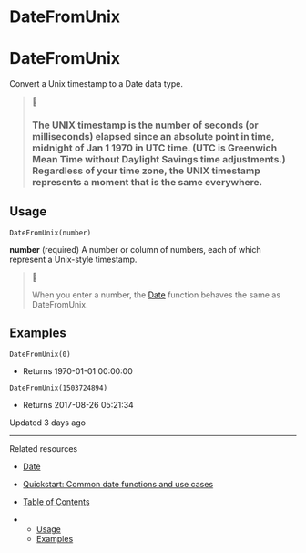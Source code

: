 # DateFromUnix

# DateFromUnix

Convert a Unix timestamp to a Date data type.

> 📘
>
> ### The UNIX timestamp is the number of seconds (or milliseconds) elapsed since an absolute point in time, midnight of Jan 1 1970 in UTC time. (UTC is Greenwich Mean Time without Daylight Savings time adjustments.) Regardless of your time zone, the UNIX timestamp represents a moment that is the same everywhere.

## Usage

`DateFromUnix(number)`

**number** (required) A number or column of numbers, each of which represent a Unix-style timestamp.

> 📘
>
> When you enter a number, the [Date](/docs/date) function behaves the same as DateFromUnix.

## Examples

`DateFromUnix(0)`

* Returns 1970-01-01 00:00:00

`DateFromUnix(1503724894)`

* Returns 2017-08-26 05:21:34

Updated 3 days ago

---

Related resources

* [Date](/docs/date)
* [Quickstart: Common date functions and use cases](https://quickstarts.sigmacomputing.com/guide/common_date_functions_and_use_cases)

* [Table of Contents](#)
* + [Usage](#usage)
  + [Examples](#examples)